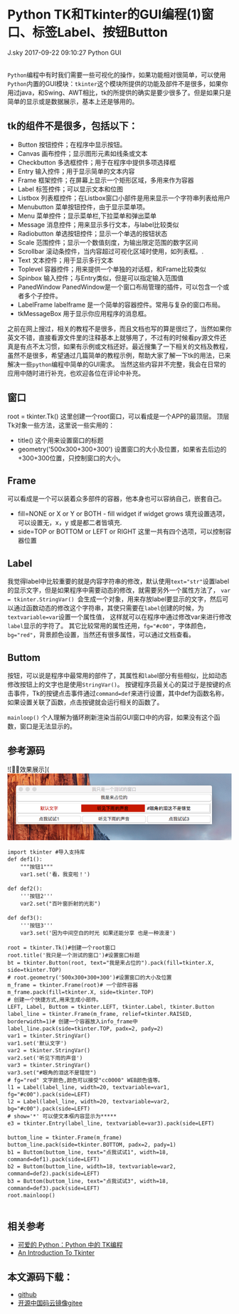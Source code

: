 <div class="blog-article">
<h1 class="title">Python TK和Tkinter的GUI编程(1)窗口、标签Label、按钮Button</h1>
<span class="author">J.sky</span>
<span class="time">2017-09-22 09:10:27</span>
<span class="tag">Python GUI</span>
</div>
</br>

`Python`编程中有时我们需要一些可视化的操作，如果功能相对很简单，可以使用`Python`内置的GUI模块：`tkinter`这个模块所提供的功能及部件不是很多，如果你用过java，和Swing、AWT相比，tk的所提供的确实是要少很多了。但是如果只是简单的显示或是数据展示，基本上还是够用的。

## tk的组件不是很多，包括以下：

+ Button	按钮控件；在程序中显示按钮。
+ Canvas	画布控件；显示图形元素如线条或文本
+ Checkbutton	多选框控件；用于在程序中提供多项选择框
+ Entry	输入控件；用于显示简单的文本内容
+ Frame	框架控件；在屏幕上显示一个矩形区域，多用来作为容器
+ Label	标签控件；可以显示文本和位图
+ Listbox	列表框控件；在Listbox窗口小部件是用来显示一个字符串列表给用户
+ Menubutton	菜单按钮控件，由于显示菜单项。
+ Menu	菜单控件；显示菜单栏,下拉菜单和弹出菜单
+ Message	消息控件；用来显示多行文本，与label比较类似
+ Radiobutton	单选按钮控件；显示一个单选的按钮状态
+ Scale	范围控件；显示一个数值刻度，为输出限定范围的数字区间
+ Scrollbar	滚动条控件，当内容超过可视化区域时使用，如列表框。.
+ Text	文本控件；用于显示多行文本
+ Toplevel	容器控件；用来提供一个单独的对话框，和Frame比较类似
+ Spinbox	输入控件；与Entry类似，但是可以指定输入范围值
+ PanedWindow	PanedWindow是一个窗口布局管理的插件，可以包含一个或者多个子控件。
+ LabelFrame	labelframe 是一个简单的容器控件。常用与复杂的窗口布局。
+ tkMessageBox	用于显示你应用程序的消息框。

之前在网上搜过，相关的教程不是很多，而且文档也写的算是很烂了，当然如果你英文不错，直接看源文件里的注释基本上就够用了，不过有的时候看py源文件还真是有点不太习惯，如果有示例或文档还好。最近搜集了一下相关的文档及教程，虽然不是很多，希望通过几篇简单的教程示例，帮助大家了解一下tk的用法，已来解决一些`python`编程中简单的GUI需求。
当然这些内容并不完整，我会在日常的应用中随时进行补充，也欢迎各位在评论中补充。

## 窗口

root = tkinter.Tk() 这里创建一个root窗口，可以看成是一个APP的最顶层。
顶层Tk对象一些方法，这里说一些实用的：

+ title() 这个用来设置窗口的标题
+ geometry('500x300+300+300') 设置窗口的大小及位置，如果省去后边的+300+300位置，只控制窗口的大小。

## Frame 

可以看成是一个可以装着众多部件的容器，他本身也可以容纳自己，嵌套自己。

+ fill=NONE or X or Y or BOTH - fill widget if widget grows 填充设置选项，可以设置无，x，y 或是都二者皆填充.
+ side=TOP or BOTTOM or LEFT or RIGHT 这里一共有四个选项，可以控制容器位置 


## Label

我觉得label中比较重要的就是内容字符串的修改，默认使用`text="str"`设置label的显示文字，但是如果程序中需要动态的修改，就需要另外一个属性方法了，
`var = tkinter.StringVar() `会生成一个对象，用来存放label要显示的文字，然后可以通过函数动态的修改这个字符串，其使只需要在`label`创建的时候，为`textvariable=var`设置一个属性值，
这样就可以在程序中通过修改var来进行修改`label`显示的字符了。
其它比较常用的属性还用，`fg="#c00"`，字体颜色，`bg="red"`，背景颜色设置，当然还有很多属性，可以通过文档查看。

## Buttom
按钮，可以说是程序中最常用的部件了，其属性和`labe`l部分有些相似，比如动态修改按钮上的文字也是使用`StringVar()`。
按键程序员最关心的莫过于是按键的点击事件，Tk的按键点击事件通过`command=def`来进行设置，其中def为函数名称，如果设置关联了函数，点击按键就会运行相关的函数了。

`mainloop()` 个人理解为循环刷新渲染当前GUI窗口中的内容，如果没有这个函数，窗口是无法显示的。

## 参考源码


![效果展示](![输入图片说明](/assets/images/media/upload/2017/09/guia_xA7j7KG.png)

<pre><code class="python">import tkinter #导入支持库
def def1():
    """按钮1"""
    var1.set('看，我变啦！')
    
def def2():
    '''按钮2'''
    var2.set("百叶窗折射的光影")

def def3():
    '''按钮3'''
    var3.set('因为中间空白的时光 如果还能分享 也是一种浪漫')

root = tkinter.Tk()#创建一个root窗口
root.title('我只是一个测试的窗口')#设置窗口标题
bt = tkinter.Button(root, text="我是来占位的").pack(fill=tkinter.X, side=tkinter.TOP)
# root.geometry('500x300+300+300')#设置窗口的大小及位置
m_frame = tkinter.Frame(root)# 一个部件容器
m_frame.pack(fill=tkinter.X, side=tkinter.TOP)
# 创建一个快捷方式,用来生成小部件。
LEFT, Label, Buttom = tkinter.LEFT, tkinter.Label, tkinter.Button
label_line = tkinter.Frame(m_frame, relief=tkinter.RAISED, borderwidth=1)# 创建一个容器放入info_frame中
label_line.pack(side=tkinter.TOP, padx=2, pady=2)
var1 = tkinter.StringVar()
var1.set('默认文字')
var2 = tkinter.StringVar()
var2.set('听见下雨的声音')
var3 = tkinter.StringVar()
var3.set("#眼角的泪这不是错觉")
# fg="red" 文字颜色,颜色可以接受"cc0000" WEB颜色值等。
l1 = Label(label_line, width=20, textvariable=var1, fg="#c00").pack(side=LEFT)
l2 = Label(label_line, width=20, textvariable=var2, bg="#c00").pack(side=LEFT)
# show='*' 可以使文本框内容显示为*****
e3 = tkinter.Entry(label_line, textvariable=var3).pack(side=LEFT)

buttom_line = tkinter.Frame(m_frame)
buttom_line.pack(side=tkinter.BOTTOM, padx=2, pady=1)
b1 = Buttom(buttom_line, text="点我试试1", width=18, command=def1).pack(side=LEFT)
b2 = Buttom(buttom_line, width=18, textvariable=var2, command=def2).pack(side=LEFT)
b3 = Buttom(buttom_line, text="点我试试3", width=18, command=def3).pack(side=LEFT)
root.mainloop() 

</code></pre>


## 相关参考

+ [可爱的 Python：Python 中的 TK编程](https://www.ibm.com/developerworks/cn/linux/sdk/python/charm-12/index.html)
+ [An Introduction To Tkinter](http://effbot.org/tkinterbook/tkinter-index.htm)

## 本文源码下载：

+ [github](https://github.com/bosichong/17python.com/tree/master/gui)
+ [开源中国码云镜像gitee](https://gitee.com/J_Sky/17python.com/tree/master/gui)
